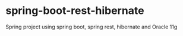 # spring-boot-rest-hibernate
Spring project using spring boot, spring rest, hibernate and Oracle 11g
